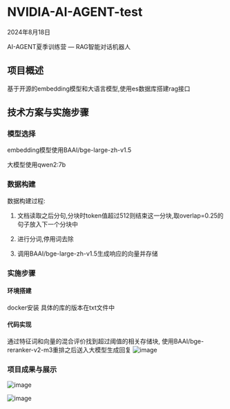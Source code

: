# NVIDIA-AI-AGENT-test
2024年8月18日

AI-AGENT夏季训练营 — RAG智能对话机器人

## 项目概述

基于开源的embedding模型和大语言模型,使用es数据库搭建rag接口

## 技术方案与实施步骤

### 模型选择

embedding模型使用BAAI/bge-large-zh-v1.5

大模型使用qwen2:7b

### 数据构建

数据构建过程:

1. 文档读取之后分句,分块时token值超过512则结束这一分块,取overlap=0.25的句子放入下一个分块中

2. 进行分词,停用词去除

3. 调用BAAI/bge-large-zh-v1.5生成响应的向量并存储

### 实施步骤

#### 环境搭建 

docker安装 具体的库的版本在txt文件中

#### 代码实现

通过特征词和向量的混合评价找到超过阈值的相关存储块, 使用BAAI/bge-reranker-v2-m3重排之后送入大模型生成回复
![image](https://github.com/user-attachments/assets/f088a673-d0b0-4291-a77b-d11b35e33efb)

### 项目成果与展示
![image](https://github.com/user-attachments/assets/d30b4eaf-5491-4529-b334-5d5737dea19d)

![image](https://github.com/user-attachments/assets/81fe95d7-9176-4d6e-ba26-6dc09ea68f63)




